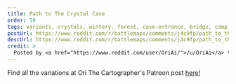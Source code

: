 ```yaml
---
title: Path to The Crystal Cave
order: 59
tags: variants, crystals, wintery, forest, cave-entrance, bridge, camp, ruins, cliffs, dirt-path, trees, water, day, variant:grass, variant:waterfalls, variant:glow, variant:magic-circles, variant:alternate-colors, variant:propless, variant:night, artist:orithecartographer
postUrl: https://www.reddit.com/r/battlemaps/comments/j4c9fp/path_to_the_crystal_cave_35x60/
descUrl: https://www.reddit.com/r/battlemaps/comments/j4c9fp/path_to_the_crystal_cave_35x60/g7hwupa/
credit: >
  Posted by <a href="https://www.reddit.com/user/OriAi/">/u/OriAi</a> to <a href="https://www.reddit.com/r/battlemaps/">/r/battlemaps</a> in Oct, 2020. <br/> Please support the artist on <a href="https://www.patreon.com/orithecartographer">Patreon</a>, as well as follow them on <a href="https://twitter.com/ori_beatrice">Twitter</a>
---
```

Find all the variations at Ori The Cartographer's Patreon post <a href="https://www.patreon.com/posts/path-to-crystal-42301401" title="Path to The Crystal Cave by Ori The Cartographer on Patreon">here!</a>
